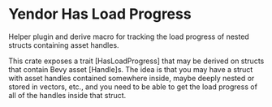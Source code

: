 # Yendor Has Load Progress

Helper plugin and derive macro for tracking the load progress of nested structs containing asset handles.

This crate exposes a trait [HasLoadProgress] that may be derived on structs that contain Bevy asset [Handle]s. The idea is that you may have a struct with asset handles contained somewhere inside, maybe deeply nested or stored in vectors, etc., and you need to be able to get the load progress of all of the handles inside that struct.
